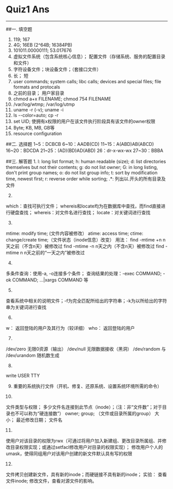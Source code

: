 # Quiz1 Ans 

---

##一. 填空题
1. 119; 167
2. 4G; 16EB (2^64B; 16384PB)
3. 101011.00000111; 53.017676
4. 虚拟文件系统（包含系统核心信息）； 配置文件（存储系统、服务的配置目录和文件）
5. 字符设备文件；块设备文件；（套接口文件）
6. 长； 短
7. user commands; system calls; libc calls; devices and special files; file formats and protocals
8. 之前的目录； 用户家目录
9. chmod a+x FILENAME; chmod 754 FILENAME
10. /var/log/wtmp; /var/log/utmp
11. uname -r (-v); uname -i
12. ls --color=auto; cp -r
13. set UID; 使拥有x权限的用户在该文件执行阶段具有该文件的owner权限
14. Byte; KB, MB, GB等
15. resource configuration

##二. 选择题
1~5：DCBCB
6~10：AADB(CD)
11~15：A(ABD)AB(ABCD)
16~20：BDCDA
21~25：(AD)(BD)AD(ABD)
26：dr-x-wx-wx
27~30：BBBA

##三. 解答题
1. 
l: long list format;
h: human readable (size);
d: list directories themselves but not their contents;
g: do not list owner;
G: in long listing, don't print group names;
o: do not list group info;
t: sort by modification time, newest first;
r: reverse order while sorting;
.*: 列出以.开头的所有目录及文件

2. 
which：查找可执行文件；
whereis和locate均为在数据库中查找，而find直接进行硬盘查找；
whereis：对文件名进行查找；
locate：对关键词进行查找

3. 
mtime: modify time; (文件内容被修改）
atime: access time;
ctime: change/create time;（文件状态（inode信息）改变）
用法：
find -mtime +n n天之前（不含n天）被修改过
find -mtime -n n天之内（不含n天）被修改过
find -mtime n n天之前的“一天之内”被修改过

4. 
多条件查询：使用-a, -o连接多个条件；
查询结果的处理：-exec COMMAND; -ok COMMAND; ...|xargs COMMAND 等

5. 
查看系统中相关的说明文件；-f为完全匹配所给出的字符串；-k为以所给出的字符串为关键词进行查找

6. 
w： 返回登陆的用户及其行为（较详细）
who： 返回登陆的用户

7. 
/dev/zero 无限0资源（输出）
/dev/null 无限数据接收（黑洞）
/dev/random 与 /dev/urandom 随机数生成

8. 
write USER TTY

9. 重要的系统执行文件（开机、修复、还原系统、设置系统环境所需的命令）

10. 
文件类型与权限；
多少文件名连接到此节点（inode）；（注：非“文件数”；对于目录也不可以称为“硬连接数”）
owner;
group; （文件或目录所属的group）
大小；
最近修改日期；
文件名

11. 
使用户对该目录的权限为rwx（可通过将用户加入新建组、更改目录所属组、并修改目录权限实现；或通过setfacl修改用户对目录的权限实现）；
修改用户个人的umask，使得同组用户对该用户创建的新文件默认具有写的权限

12. 
文件拷贝创建新文件，具有新的inode；而硬链接不具有新的inode；
实验：
查看文件inode;
修改文件，查看对源文件的影响。




